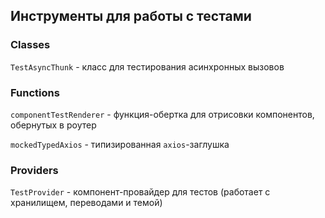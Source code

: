 ## Инструменты для работы с тестами

### Classes

`TestAsyncThunk` - класс для тестирования асинхронных вызовов

### Functions

`componentTestRenderer` - функция-обертка для отрисовки компонентов, обернутых в роутер

`mockedTypedAxios` - типизированная `axios`-заглушка

### Providers

`TestProvider` - компонент-провайдер для тестов (работает с хранилищем, переводами и темой)
